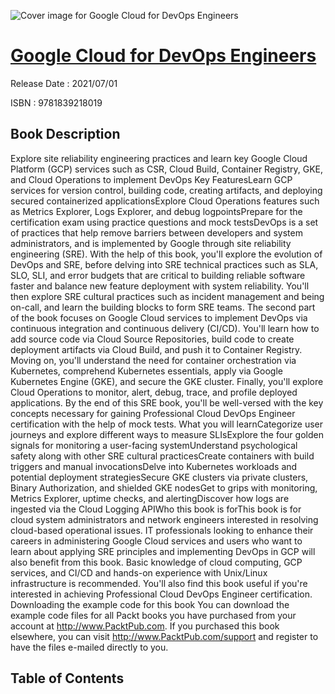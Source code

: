 ![Cover image for Google Cloud for DevOps Engineers](https://imgdetail.ebookreading.net/cover/cover/202109/EB9781839218019.jpg)

[Google Cloud for DevOps Engineers](https://ebookreading.net/view/book/Google+Cloud+for+DevOps+Engineers-EB9781839218019_1.html "Google Cloud for DevOps Engineers")
====================================================================================================================

Release Date : 2021/07/01

ISBN : 9781839218019

Book Description
-----------------

Explore site reliability engineering practices and learn key Google Cloud Platform (GCP) services such as CSR, Cloud Build, Container Registry, GKE, and Cloud Operations to implement DevOps
Key FeaturesLearn GCP services for version control, building code, creating artifacts, and deploying secured containerized applicationsExplore Cloud Operations features such as Metrics Explorer, Logs Explorer, and debug logpointsPrepare for the certification exam using practice questions and mock testsDevOps is a set of practices that help remove barriers between developers and system administrators, and is implemented by Google through site reliability engineering (SRE).
With the help of this book, you'll explore the evolution of DevOps and SRE, before delving into SRE technical practices such as SLA, SLO, SLI, and error budgets that are critical to building reliable software faster and balance new feature deployment with system reliability. You'll then explore SRE cultural practices such as incident management and being on-call, and learn the building blocks to form SRE teams. The second part of the book focuses on Google Cloud services to implement DevOps via continuous integration and continuous delivery (CI/CD). You'll learn how to add source code via Cloud Source Repositories, build code to create deployment artifacts via Cloud Build, and push it to Container Registry. Moving on, you'll understand the need for container orchestration via Kubernetes, comprehend Kubernetes essentials, apply via Google Kubernetes Engine (GKE), and secure the GKE cluster. Finally, you'll explore Cloud Operations to monitor, alert, debug, trace, and profile deployed applications.
By the end of this SRE book, you'll be well-versed with the key concepts necessary for gaining Professional Cloud DevOps Engineer certification with the help of mock tests.
What you will learnCategorize user journeys and explore different ways to measure SLIsExplore the four golden signals for monitoring a user-facing systemUnderstand psychological safety along with other SRE cultural practicesCreate containers with build triggers and manual invocationsDelve into Kubernetes workloads and potential deployment strategiesSecure GKE clusters via private clusters, Binary Authorization, and shielded GKE nodesGet to grips with monitoring, Metrics Explorer, uptime checks, and alertingDiscover how logs are ingested via the Cloud Logging APIWho this book is forThis book is for cloud system administrators and network engineers interested in resolving cloud-based operational issues. IT professionals looking to enhance their careers in administering Google Cloud services and users who want to learn about applying SRE principles and implementing DevOps in GCP will also benefit from this book. Basic knowledge of cloud computing, GCP services, and CI/CD and hands-on experience with Unix/Linux infrastructure is recommended. You'll also find this book useful if you're interested in achieving Professional Cloud DevOps Engineer certification.
Downloading the example code for this book You can download the example code files for all Packt books you have purchased from your account at http://www.PacktPub.com. If you purchased this book elsewhere, you can visit http://www.PacktPub.com/support and register to have the files e-mailed directly to you.


Table of Contents
-----------------

